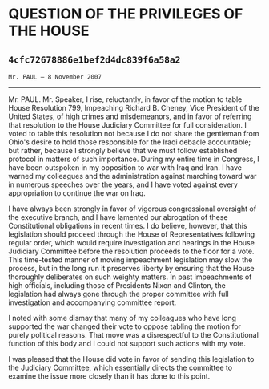 # QUESTION OF THE PRIVILEGES OF THE HOUSE
## `4cfc72678886e1bef2d4dc839f6a58a2`
`Mr. PAUL — 8 November 2007`

---


Mr. PAUL. Mr. Speaker, I rise, reluctantly, in favor of the motion to 
table House Resolution 799, Impeaching Richard B. Cheney, Vice 
President of the United States, of high crimes and misdemeanors, and in 
favor of referring that resolution to the House Judiciary Committee for 
full consideration. I voted to table this resolution not because I do 
not share the gentleman from Ohio's desire to hold those responsible 
for the Iraqi debacle accountable; but rather, because I strongly 
believe that we must follow established protocol in matters of such 
importance. During my entire time in Congress, I have been outspoken in 
my opposition to war with Iraq and Iran. I have warned my colleagues 
and the administration against marching toward war in numerous speeches 
over the years, and I have voted against every appropriation to 
continue the war on Iraq.

I have always been strongly in favor of vigorous congressional 
oversight of the executive branch, and I have lamented our abrogation 
of these Constitutional obligations in recent times. I do believe, 
however, that this legislation should proceed through the House of 
Representatives following regular order, which would require 
investigation and hearings in the House Judiciary Committee before the 
resolution proceeds to the floor for a vote. This time-tested manner of 
moving impeachment legislation may slow the process, but in the long 
run it preserves liberty by ensuring that the House thoroughly 
deliberates on such weighty matters. In past impeachments of high 
officials, including those of Presidents Nixon and Clinton, the 
legislation had always gone through the proper committee with full 
investigation and accompanying committee report.

I noted with some dismay that many of my colleagues who have long 
supported the war changed their vote to oppose tabling the motion for 
purely political reasons. That move was a disrespectful to the 
Constitutional function of this body and I could not support such 
actions with my vote.

I was pleased that the House did vote in favor of sending this 
legislation to the Judiciary Committee, which essentially directs the 
committee to examine the issue more closely than it has done to this 
point.
